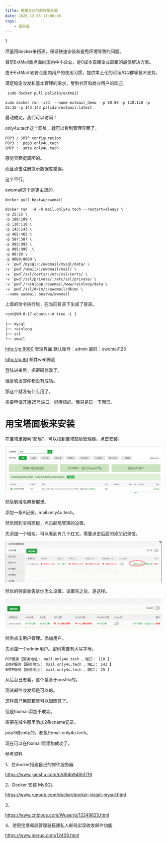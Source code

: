 ```yaml
---
title: 搭建自己的邮箱服务器
date: 2020-12-05 11:08:30
tags:
	- 服务器
---
```


1

尽量用docker来搭建，保证快速安装和避免环境导致的问题。

目前ExtMail重点面向国内中小企业，是0成本自建企业邮箱的最佳解决方案。

由于ExtMail 较符合国内用户的使用习惯，提供本土化的论坛/QQ群等技术支持，

满足稳定收发和基本管理的需求，受到社区和商业用户的欢迎。

```
 sudo docker pull palidin/extmail
```

```
sudo docker run -itd  --name extmail_demo  -p 80:80 -p 110:110 -p 25:25 -p 143:143 palidin/extmail:latest
```

启动成功。我们可以访问：

only4u.tech这个网址，就可以看到管理界面了。

```
POP3 / SMTP configuration
POP3 :  pop3.only4u.tech
SMTP :  smtp.only4u.tech
```

感觉界面挺简陋的。

而且点击注册提示数据库错误。

这个不行。

ewomail这个是更主流的。

```
docker pull bestwu/ewomail
```



```
docker run  -d -h mail.only4u.tech --restart=always \
-p 25:25 \
-p 109:109 \
-p 110:110 \
-p 143:143 \
-p 465:465 \
-p 587:587 \
-p 993:993 \
-p 995:995  \
-p 80:80 \
-p 8080:8080 \
-v `pwd`/mysql/:/ewomail/mysql/data/ \
-v `pwd`/vmail/:/ewomail/mail/ \
-v `pwd`/ssl/certs/:/etc/ssl/certs/ \
-v `pwd`/ssl/private/:/etc/ssl/private/ \
-v `pwd`/rainloop:/ewomail/www/rainloop/data \
-v `pwd`/ssl/dkim/:/ewomail/dkim/ \
--name ewomail bestwu/ewomail
```

上面的命令执行后，在当前目录下生成了目录。

```
root@VM-0-17-ubuntu:~# tree -L 1
.
├── mysql
├── rainloop
├── ssl
└── vmail
```

[http://ip:8080](http://ip:8080/) 管理界面 默认账号：admin 密码：ewomail123

[http://ip:80](http://ip/) 邮件web界面

登陆进来后，把密码修改了。



但是收发邮件都没有成功。

那这个就没有什么用了。

需要申请开通25号端口。挺麻烦的。我只是玩一下而已。

# 用宝塔面板来安装

在宝塔里搜索“邮局”，可以找到宝塔邮局管理器。点击安装。

![image-20210104133258798](../images/playopenwrt_pic/image-20210104133258798.png)

然后到域名解析那里。

添加一条A记录。mail.only4u.tech。

然后回到宝塔面板，点击邮局管理的设置。

先添加一个域名。可以看到有几个红叉。需要点击后面的添加记录值。

![image-20210104134236141](../images/playopenwrt_pic/image-20210104134236141.png)

然后的弹窗会告诉你怎么设置。设置完之后，是这样。

![image-20210104134542785](../images/playopenwrt_pic/image-20210104134542785.png)

然后点击用户管理。添加用户。

先添加一个admin用户。密码需要有大写字母。

```
POP服务【服务地址： mail.only4u.tech 、端口： 110 】
IMAP服务【服务地址： mail.only4u.tech 、端口： 143 】
SMTP服务【服务地址： mail.only4u.tech 、端口： 25 】
```

从后台日志看，这个是基于postfix的。

测试邮件收发都是可以的。

这样自己用邮箱就可以很随意了。

但是foxmail添加不成功。

需要在域名那里添加2条cname记录。

pop3和smtp的。都执行mail.only4u.tech。

现在可以在foxmail里添加成功了。





参考资料

1、在docker搭建自己的邮件服务器

https://www.jianshu.com/p/d94b9495f7f9

2、Docker 安装 MySQL

https://www.runoob.com/docker/docker-install-mysql.html

3、

https://www.cnblogs.com/Wuser/p/12249825.html

4、使用宝塔邮局管理器搭建私人邮局实现收发邮件功能

https://www.pieruo.com/12409.html